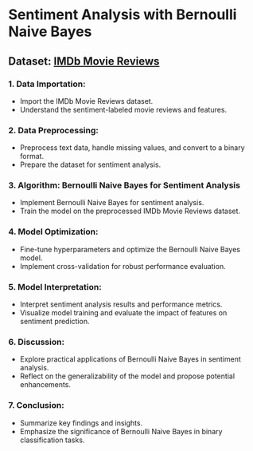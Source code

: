# Sentiment Analysis with Bernoulli Naive Bayes

## Dataset: [IMDb Movie Reviews](https://www.kaggle.com/lakshmi25npathi/imdb-dataset-of-50k-movie-reviews)

### 1. Data Importation:

- Import the IMDb Movie Reviews dataset.
- Understand the sentiment-labeled movie reviews and features.

### 2. Data Preprocessing:

- Preprocess text data, handle missing values, and convert to a binary format.
- Prepare the dataset for sentiment analysis.

### 3. Algorithm: Bernoulli Naive Bayes for Sentiment Analysis

- Implement Bernoulli Naive Bayes for sentiment analysis.
- Train the model on the preprocessed IMDb Movie Reviews dataset.

### 4. Model Optimization:

- Fine-tune hyperparameters and optimize the Bernoulli Naive Bayes model.
- Implement cross-validation for robust performance evaluation.

### 5. Model Interpretation:

- Interpret sentiment analysis results and performance metrics.
- Visualize model training and evaluate the impact of features on sentiment prediction.

### 6. Discussion:

- Explore practical applications of Bernoulli Naive Bayes in sentiment analysis.
- Reflect on the generalizability of the model and propose potential enhancements.

### 7. Conclusion:

- Summarize key findings and insights.
- Emphasize the significance of Bernoulli Naive Bayes in binary classification tasks.
